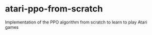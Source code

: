 # atari-ppo-from-scratch
Implementation of the PPO algorithm from scratch to learn to play Atari games
